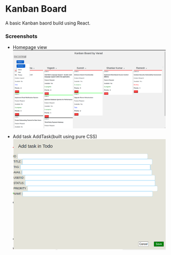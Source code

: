 # Kanban Board

A basic Kanban baord build using React.

### Screenshots

- Homepage view
![Screenshot](images/Screenshot%20from%202023-11-21%2011-41-37.png)


- Add task AddTask(built using pure CSS) 
![Screenhot](images/Screenshot%20from%202023-11-21%2011-51-50.png)
